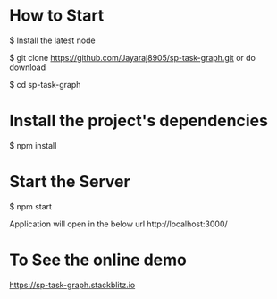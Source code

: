  
# How to Start

$ Install the latest node

$ git clone https://github.com/Jayaraj8905/sp-task-graph.git or do download

$ cd sp-task-graph

# Install the project's dependencies
$ npm install

# Start the Server
$ npm start

Application will open in the below url
http://localhost:3000/

# To See the online demo
https://sp-task-graph.stackblitz.io
